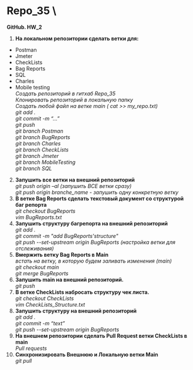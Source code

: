 # Repo_35 \
**GitHub. HW_2** 
1. **На локальном репозитории сделать ветки для:**
- Postman 
- Jmeter 
- CheckLists 
- Bag Reports 
- SQL 
- Charles 
- Mobile testing \
  *Создать репозиторий в гитхаб Repo_35 \
  Клонировать репозиторий в локальную папку \
  Создать любой файл на ветке main ( cat >> my_repo.txt) \
  git add . \
  git commit -m “...” \
  git push \
  git branch Postman \
  git branch BugReports \
  git branch Charles \
  git branch CheckLists \
  git branch Jmeter \
  git branch MobileTesting \
  git branch SQL*
2. **Запушить все ветки на внешний репозиторий**\
  *git push origin –al (запушить ВСЕ ветки сразу)\
  git push origin branche_name - запушить одну конкретную ветку*
3. **В ветке Bag Reports сделать текстовый документ со структурой баг репорта**\
  *git checkout BugReports\
  vim BugReports.txt*
4. **Запушить структуру багрепорта на внешний репозиторий**\
  *git add .\
  git commit -m "add BugReports'structure"\
  git push --set-upstream origin BugReports  (настройка ветки для отслеживания)*
5. **Вмержить ветку Bag Reports в Main**\
*встать на ветку, в которую будем заливать изменения (main)\
  git checkout main\
  git merge BugReports*
6. **Запушить main на внешний репозиторий.**\
  *git push*
7. **В ветке CheckLists набросать структуру чек листа.**\
  *git checkout CheckLists\
  vim CheckLists_Structure.txt*
8. **Запушить структуру на внешний репозиторий**\
  *git add .\
  git commit -m “text”\
  git push --set-upstream origin BugReports*
9. **На внешнем репозитории сделать Pull Request ветки CheckLists в main**\
  *Pull requests*
10. **Синхронизировать Внешнюю и Локальную ветки Main**\
  *git pull*
